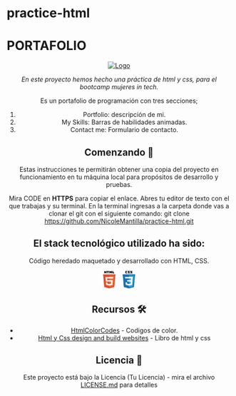 # practice-html
# PORTAFOLIO

<div align="center">
  <a href="https://github.com/NicoleMantilla/practice-html">
    <img src="https://i.pinimg.com/564x/fc/07/98/fc0798fbbb2ca78589cba7400187bec3.jpg" alt="Logo">
  </a>

_En este proyecto hemos hecho una práctica de html y css, para el bootcamp mujeres in tech._

Es un portafolio de programación con tres secciones;
1. Portfolio: descripción de mi.
2. My Skills: Barras de habilidades animadas.
3. Contact me: Formulario de contacto.



## Comenzando 🚀

Estas instrucciones te permitirán obtener una copia del proyecto en funcionamiento en tu máquina local para propósitos de desarrollo y pruebas.

Mira CODE en **HTTPS** para copiar el enlace. Abres tu editor de texto con el que trabajas y su terminal. 
En la terminal ingresas a la carpeta donde vas a clonar el git con el siguiente comando: git clone https://github.com/NicoleMantilla/practice-html.git

## El stack tecnológico utilizado ha sido:
Código heredado maquetado y desarrollado con HTML, CSS.
<br/>

<img src="https://raw.githubusercontent.com/devicons/devicon/master/icons/html5/html5-original-wordmark.svg" alt="html5" width="40" height="40"/>
<img src="https://raw.githubusercontent.com/devicons/devicon/master/icons/css3/css3-original-wordmark.svg" alt="css3" width="40" height="40"/>


## Recursos 🛠️


* [HtmlColorCodes](https://htmlcolorcodes.com/es/) - Codigos de color.
* [Html y Css design and build websites](https://wtf.tw/ref/duckett.pdf) - Libro de html y css


## Licencia 📄

Este proyecto está bajo la Licencia (Tu Licencia) - mira el archivo [LICENSE.md](LICENSE.md) para detalles
